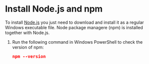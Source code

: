 # Install Node.js and npm

To install [Node.js](https://nodejs.org/en/ "Node.js - JavaScript runtime built") you just need to download and install it as a regular Windows executable file. Node package managere (npm) is installed together with Node.js.

1. Run the following command in Windows PowerShell to check the version of npm:

    <span style="color:red; font-weight:bold;">
        <pre>npm --version</pre>
    </span>